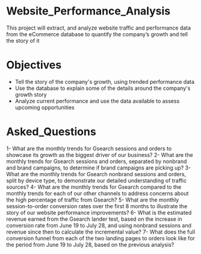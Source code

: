 # Website_Performance_Analysis
This project will extract, and analyze website traffic and performance data from the eCommerce database to quantify the company’s growth and tell the story of it


# Objectives

* Tell the story of the company's growth, using trended performance data
* Use the database to explain some of the details around the company's growth story
* Analyze current performance and use the data available to assess upcoming opportunities


# Asked_Questions 

1- What are the monthly trends for Gsearch sessions and orders to showcase its growth as the biggest driver of our business?
2- What are the monthly trends for Gsearch sessions and orders, separated by nonbrand and brand campaigns, to determine if brand campaigns are picking up?
3- What are the monthly trends for Gsearch nonbrand sessions and orders, split by device type, to demonstrate our detailed understanding of traffic sources?
4- What are the monthly trends for Gsearch compared to the monthly trends for each of our other channels to address concerns about the high percentage of traffic from Gsearch?
5- What are the monthly session-to-order conversion rates over the first 8 months to illustrate the story of our website performance improvements?
6- What is the estimated revenue earned from the Gsearch lander test, based on the increase in conversion rate from June 19 to July 28, and using nonbrand sessions and revenue since then to calculate the incremental value?
7- What does the full conversion funnel from each of the two landing pages to orders look like for the period from June 19 to July 28, based on the previous analysis?
